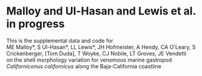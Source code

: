# Malloy and Ul-Hasan and Lewis et al. in progress

This is the supplemental data and code for </br>
ME Malloy*, S Ul-Hasan*, LL Lewis*, JH Hofmeister, A Hendy, CA O'Leary, S Crickenberger, [Tom Duda], T Woyke, CJ Nobile, LT Groves, JE Vendetti </br>
on the shell morphology variation for venomous marine gastropod *Californiconus californicus* along the Baja-California coastline
